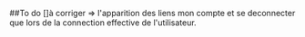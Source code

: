##To do
[]à corriger => l'apparition des liens mon compte et se deconnecter que lors de la connection effective de l'utilisateur.